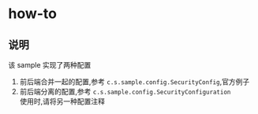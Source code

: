 # how-to
## 说明
该 sample 实现了两种配置  
1. 前后端合并一起的配置,参考 `c.s.sample.config.SecurityConfig`,官方例子  
2. 前后端分离的配置,参考 `c.s.sample.config.SecurityConfiguration`  
使用时,请将另一种配置注释
